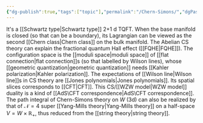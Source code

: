 ```yaml
---
{"dg-publish":true,"tags":["topic"],"permalink":"/Chern-Simons/","dgPassFrontmatter":true,"created":"2024-11-24T14:21:12.350+01:00","updated":"2024-12-19T22:55:48.275+01:00"}
---
```



It's a [[Schwartz type\|Schwartz type]] 2+1 d TQFT. When the base manifold is closed (so that can be a boundary), its Lagrangian can be viewed as the second [[Chern class\|Chern class]] on the bulk manifold.
The Abelian CS theory can explain the fractional quantum Hall effect ([[FQHE\|FQHE]]).
The configuration space is the [[moduli space\|moduli space]] of [[flat connection\|flat connection]]s (so that labelled by Wilson lines), whose [[geometric quantization\|geometric quantization]] needs [[Kahler polarization\|Kahler polarization]]. The expectations of [[Wilson line\|Wilson line]]s in CS theory are [[Jones polynomials\|Jones polynomials]].
Its spatial slices corresponds to [[CFT\|CFT]]. This CS/[[WZW model\|WZW model]] duality is a kind of [[AdS\CFT correspondence\|AdS\CFT correspondence]].
The path integral of Chern-Simons theory on $W$ (3d) can also be realized by that of $\mathscr{N}=4$ super [[Yang-Mills theory\|Yang-Mills theory]] on a half-space $V=W\times \mathbb{R}_{+}$, thus reduced from the [[string theory\|string theory]].
